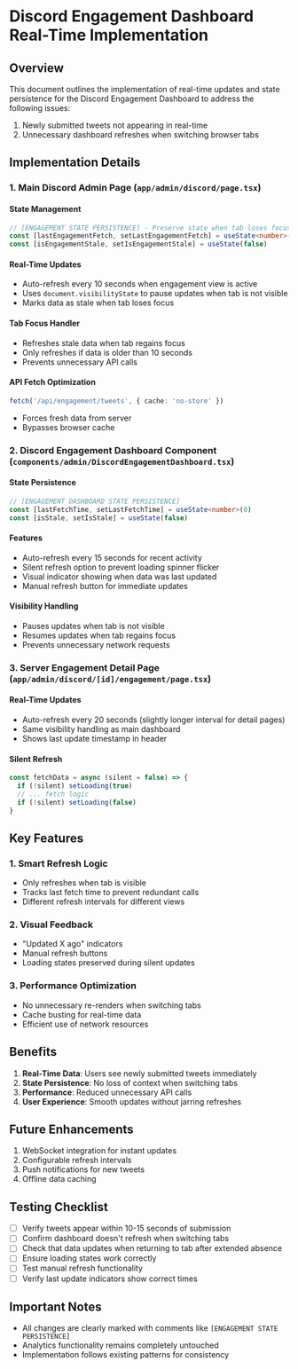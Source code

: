 # Discord Engagement Dashboard Real-Time Implementation

## Overview
This document outlines the implementation of real-time updates and state persistence for the Discord Engagement Dashboard to address the following issues:
1. Newly submitted tweets not appearing in real-time
2. Unnecessary dashboard refreshes when switching browser tabs

## Implementation Details

### 1. Main Discord Admin Page (`app/admin/discord/page.tsx`)

#### State Management
```typescript
// [ENGAGEMENT STATE PERSISTENCE] - Preserve state when tab loses focus
const [lastEngagementFetch, setLastEngagementFetch] = useState<number>(0)
const [isEngagementStale, setIsEngagementStale] = useState(false)
```

#### Real-Time Updates
- Auto-refresh every 10 seconds when engagement view is active
- Uses `document.visibilityState` to pause updates when tab is not visible
- Marks data as stale when tab loses focus

#### Tab Focus Handler
- Refreshes stale data when tab regains focus
- Only refreshes if data is older than 10 seconds
- Prevents unnecessary API calls

#### API Fetch Optimization
```typescript
fetch('/api/engagement/tweets', { cache: 'no-store' })
```
- Forces fresh data from server
- Bypasses browser cache

### 2. Discord Engagement Dashboard Component (`components/admin/DiscordEngagementDashboard.tsx`)

#### State Persistence
```typescript
// [ENGAGEMENT DASHBOARD STATE PERSISTENCE]
const [lastFetchTime, setLastFetchTime] = useState<number>(0)
const [isStale, setIsStale] = useState(false)
```

#### Features
- Auto-refresh every 15 seconds for recent activity
- Silent refresh option to prevent loading spinner flicker
- Visual indicator showing when data was last updated
- Manual refresh button for immediate updates

#### Visibility Handling
- Pauses updates when tab is not visible
- Resumes updates when tab regains focus
- Prevents unnecessary network requests

### 3. Server Engagement Detail Page (`app/admin/discord/[id]/engagement/page.tsx`)

#### Real-Time Updates
- Auto-refresh every 20 seconds (slightly longer interval for detail pages)
- Same visibility handling as main dashboard
- Shows last update timestamp in header

#### Silent Refresh
```typescript
const fetchData = async (silent = false) => {
  if (!silent) setLoading(true)
  // ... fetch logic
  if (!silent) setLoading(false)
}
```

## Key Features

### 1. Smart Refresh Logic
- Only refreshes when tab is visible
- Tracks last fetch time to prevent redundant calls
- Different refresh intervals for different views

### 2. Visual Feedback
- "Updated X ago" indicators
- Manual refresh buttons
- Loading states preserved during silent updates

### 3. Performance Optimization
- No unnecessary re-renders when switching tabs
- Cache busting for real-time data
- Efficient use of network resources

## Benefits

1. **Real-Time Data**: Users see newly submitted tweets immediately
2. **State Persistence**: No loss of context when switching tabs
3. **Performance**: Reduced unnecessary API calls
4. **User Experience**: Smooth updates without jarring refreshes

## Future Enhancements

1. WebSocket integration for instant updates
2. Configurable refresh intervals
3. Push notifications for new tweets
4. Offline data caching

## Testing Checklist

- [ ] Verify tweets appear within 10-15 seconds of submission
- [ ] Confirm dashboard doesn't refresh when switching tabs
- [ ] Check that data updates when returning to tab after extended absence
- [ ] Ensure loading states work correctly
- [ ] Test manual refresh functionality
- [ ] Verify last update indicators show correct times

## Important Notes

- All changes are clearly marked with comments like `[ENGAGEMENT STATE PERSISTENCE]`
- Analytics functionality remains completely untouched
- Implementation follows existing patterns for consistency 